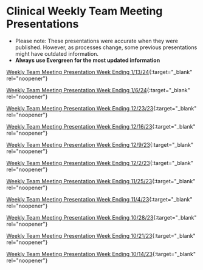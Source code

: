 # Clinical Weekly Team Meeting Presentations

- Please note: These presentations were accurate when they were published. However, as processes change, some previous presentations might have outdated information.
- **Always use Evergreen for the most updated information**

[Weekly Team Meeting Presentation Week Ending 1/13/24](https://mygainwell-my.sharepoint.com/:p:/g/personal/emily_reinhart_gainwelltechnologies_com/Efa51J-J4WxJmEkeLNKNLnQB_14g0taIYZX_MYmCew0xiw?e=sOtHxl ){:target="_blank" rel="noopener"}

[Weekly Team Meeting Presentation Week Ending 1/6/24](https://mygainwell-my.sharepoint.com/:p:/g/personal/emily_reinhart_gainwelltechnologies_com/EUaPC6eGZGxMpyoB1hyywZsBxYz2mboiRRONtPlvLWpshg?e=fbDWZw){:target="_blank" rel="noopener"}

[Weekly Team Meeting Presentation Week Ending 12/23/23](https://mygainwell-my.sharepoint.com/:p:/g/personal/emily_reinhart_gainwelltechnologies_com/Eb_oUHpB7TRBiyrPlIRZJzAB06PYtqrODvA8WjiUMx0lbw?e=1oBReu){:target="_blank" rel="noopener"}

[Weekly Team Meeting Presentation Week Ending 12/16/23](https://mygainwell-my.sharepoint.com/:p:/g/personal/emily_reinhart_gainwelltechnologies_com/EZtG4uF6AppBntCxmJEGuzIBFJ_oSuHGguxkiS8tZPwB5A?e=1tm2R3){:target="_blank" rel="noopener"}

[Weekly Team Meeting Presentation Week Ending 12/9/23](https://mygainwell-my.sharepoint.com/:p:/g/personal/emily_reinhart_gainwelltechnologies_com/EYaYXC0WsZxFmo7tSbklm7MBGZK2prqH_SkTttjkIcik4w?e=8szbBx){:target="_blank" rel="noopener"}

[Weekly Team Meeting Presentation Week Ending 12/2/23](https://mygainwell.sharepoint.com/:p:/t/OHSupervisorsandSr.Techs/EUqkAeMTifJIhwcAtzQOztwBj622Gy1tF1elJ9o07dBsUg?e=btLFnB){:target="_blank" rel="noopener"}

[Weekly Team Meeting Presentation Week Ending 11/25/23](https://mygainwell.sharepoint.com/:p:/t/OHSupervisorsandSr.Techs/EUc9L2G3DyJMmR-Q22heibwBSRhjKgD5IuaxxusOkzY8Ug?e=wTWDKk){:target="_blank" rel="noopener"}

[Weekly Team Meeting Presentation Week Ending 11/4/23](https://mygainwell.sharepoint.com/:p:/t/OHSupervisorsandSr.Techs/Ea06ZVoBkbBFoQMyjo6oS3sB3r4zl1Pc6zuJOXG0G02x7g?e=rp3eu8){:target="_blank" rel="noopener"}

[Weekly Team Meeting Presentation Week Ending 10/28/23](https://mygainwell.sharepoint.com/:p:/t/OHSupervisorsandSr.Techs/EViY_pUGtI9Irjp5oCY5Gs8BDz1SfkD4dnS90MwOYt2W4A?e=VOLe7J){:target="_blank" rel="noopener"}

[Weekly Team Meeting Presentation Week Ending 10/21/23](https://mygainwell.sharepoint.com/:p:/r/teams/OHSupervisorsandSr.Techs/Shared%20Documents/General/Weekly%20Team%20Meeting%20Powerpoints/Previous%20Weekly%20Powerpoints/Shared%20Team%20Meeting%20Week%20Ending%2010.21.pptx?d=w11965c14453e4c49a86507fbfd725713&csf=1&web=1&e=hHywbP){:target="_blank" rel="noopener"}

[Weekly Team Meeting Presentation Week Ending 10/14/23](https://mygainwell.sharepoint.com/:p:/t/SPBMPAOperations/EaHLc8sVLpBLhs3NntWPaI8BGmXAnhL2kxo7VMiu1XfcNQ?e=0gFpAI){:target="_blank" rel="noopener"}






